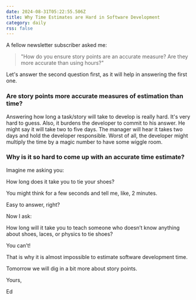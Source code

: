 ```yaml
---
date: 2024-08-31T05:22:55.506Z
title: Why Time Estimates are Hard in Software Development
category: daily
rss: false
---
```

A fellow newsletter subscriber asked me:

> "How do you ensure story points are an accurate measure? Are they more accurate than using hours?"

Let's answer the second question first, as it will help in answering the first one.

### Are story points more accurate measures of estimation than time?

Answering how long a task/story will take to develop is really hard. It's very hard to guess.
Also, it burdens the developer to commit to his answer. He might say it will take two to five days.
The manager will hear it takes two days and hold the developer responsible. 
Worst of all, the developer might multiply the time by a magic number to have some wiggle room.

### Why is it so hard to come up with an accurate time estimate?

Imagine me asking you:

How long does it take you to tie your shoes?

You might think for a few seconds and tell me, like, 2 minutes.

Easy to answer, right?

Now I ask:

How long will it take you to teach someone who doesn’t know anything about shoes, laces, or physics to tie shoes?

You can’t!

That is why it is almost impossible to estimate software development time.

Tomorrow we will dig in a bit more about story points.

Yours,

Ed
